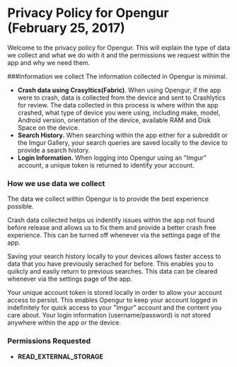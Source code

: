 # Privacy Policy for Opengur (February 25, 2017)

Welcome to the privacy policy for Opengur. This will explain the type of data we collect and what we do with it and the permissions
we request within the app and why we need them.


###Information we collect
The information collected in Opengur is minimal. 
- <b>Crash data using Crasyltics(Fabric)</b>. When using Opengur, if the app were to crash, data is collected from the device and sent to
Crashlytics for review. The data collected in this process is where within the app crashed, what type of device you were using, including
make, model, Android version, orientation of the device, available RAM and Disk Space on the device.
- <b>Search History.</b> When searching within the app either for a subreddit or the Imgur Gallery, your search queries are saved locally to
the device to provide a search history.
- <b>Login Information.</b> When logging into Opengur using an "Imgur" account, a unique token is returned to identify your account.


### How we use data we collect
The data we collect within Opengur is to provide the best experience possible. 

Crash data collected helps us indentify issues within the app not found before release and allows us to fix them and provide a better
crash free experience. This can be turned off whenever via the settings page of the app.

Saving your search history locally to your devices allows faster access to data that you have previously serached for before. This enables
you to quikcly and easily return to previous searches. This data can be cleared whenever via the settings page of the app.

Your unique account token is stored locally in order to allow your account access to persist. This enables Opengur to keep your account
logged in indefinitely for quick access to your "Imgur" account and the content you care about. Your login information (username/password)
is not stored anywhere within the app or the device.

### Permissions Requested
- <b>READ_EXTERNAL_STORAGE</b>
